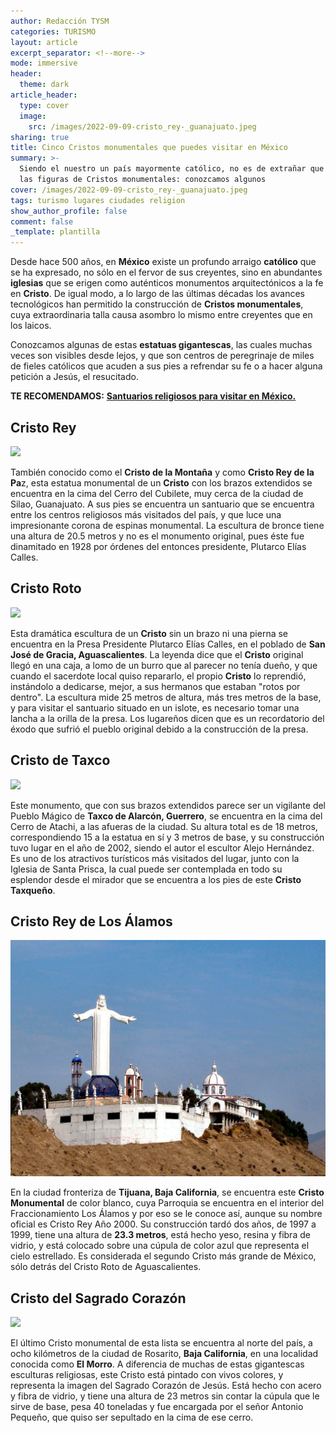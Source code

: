 ```yaml
---
author: Redacción TYSM
categories: TURISMO
layout: article
excerpt_separator: <!--more-->
mode: immersive
header:
  theme: dark
article_header:
  type: cover
  image:
    src: /images/2022-09-09-cristo_rey-_guanajuato.jpeg
sharing: true
title: Cinco Cristos monumentales que puedes visitar en México
summary: >-
  Siendo el nuestro un país mayormente católico, no es de extrañar que abunden
  las figuras de Cristos monumentales: conozcamos algunos
cover: /images/2022-09-09-cristo_rey-_guanajuato.jpeg
tags: turismo lugares ciudades religion
show_author_profile: false
comment: false
_template: plantilla
---
```







Desde hace 500 años, en **México** existe un profundo arraigo **católico** que se ha expresado, no sólo en el fervor de sus creyentes, sino en abundantes **iglesias** que se erigen como auténticos monumentos arquitectónicos a la fe en **Cristo**. De igual modo, a lo largo de las últimas décadas los avances tecnológicos han permitido la construcción de **Cristos monumentales**, cuya extraordinaria talla causa asombro lo mismo entre creyentes que en los laicos.

Conozcamos algunas de estas **estatuas gigantescas**, las cuales muchas veces son visibles desde lejos, y que son centros de peregrinaje de miles de fieles católicos que acuden a sus pies a refrendar su fe o a hacer alguna petición a Jesús, el resucitado.

**TE RECOMENDAMOS:** [**Santuarios religiosos para visitar en México.**](https://blog.tonoysumariachi.com/turismo/2022/07/15/santuarios-religiosos-para-visitar-en-mexico.html)

## Cristo Rey

![](https://upload.wikimedia.org/wikipedia/commons/thumb/f/f7/Cristo_Rey_-_Cerro_del_Cubilete_-_Silao%2C_Guanajuato_-_3.jpg/768px-Cristo_Rey_-_Cerro_del_Cubilete_-_Silao%2C_Guanajuato_-_3.jpg)

También conocido como el **Cristo de la Montaña** y como **Cristo Rey de la Pa**z, esta estatua monumental de un **Cristo** con los brazos extendidos se encuentra en la cima del Cerro del Cubilete, muy cerca de la ciudad de Silao, Guanajuato. A sus pies se encuentra un santuario que se encuentra entre los centros religiosos más visitados del país, y que luce una impresionante corona de espinas monumental. La escultura de bronce tiene una altura de 20.5 metros y no es el monumento original, pues éste fue dinamitado en 1928 por órdenes del entonces presidente, Plutarco Elías Calles.

## Cristo Roto

![](https://upload.wikimedia.org/wikipedia/commons/1/19/Cristo_Roto.jpg)

Esta dramática escultura de un **Cristo** sin un brazo ni una pierna se encuentra en la Presa Presidente Plutarco Elías Calles, en el poblado de **San José de Gracia, Aguascalientes**. La leyenda dice que el **Cristo** original llegó en una caja, a lomo de un burro que al parecer no tenía dueño, y que cuando el sacerdote local quiso repararlo, el propio **Cristo** lo reprendió, instándolo a dedicarse, mejor, a sus hermanos que estaban "rotos por dentro". La escultura mide 25 metros de altura, más tres metros de la base, y para visitar el santuario situado en un islote, es necesario tomar una lancha a la orilla de la presa. Los lugareños dicen que es un recordatorio del éxodo que sufrió el pueblo original debido a la construcción de la presa.

## Cristo de Taxco

![](https://upload.wikimedia.org/wikipedia/commons/thumb/e/e5/ChristSculptTaxco2.JPG/685px-ChristSculptTaxco2.JPG)

Este monumento, que con sus brazos extendidos parece ser un vigilante del Pueblo Mágico de **Taxco de Alarcón, Guerrero**, se encuentra en la cima del Cerro de Atachi, a las afueras de la ciudad. Su altura total es de 18 metros, correspondiendo 15 a la estatua en sí y 3 metros de base, y su construcción tuvo lugar en el año de 2002, siendo el autor el escultor Alejo Hernández. Es uno de los atractivos turísticos más visitados del lugar, junto con la Iglesia de Santa Prisca, la cual puede ser contemplada en todo su esplendor desde el mirador que se encuentra a los pies de este **Cristo Taxqueño**.

## Cristo Rey de Los Álamos

![](/images/2022-09-09-cristo-rey-los-alamos-tijuana-foto-megaconstrucciones-net_.jpg)

En la ciudad fronteriza de **Tijuana, Baja California**, se encuentra este **Cristo Monumental** de color blanco, cuya Parroquia se encuentra en el interior del Fraccionamiento Los Álamos y por eso se le conoce así, aunque su nombre oficial es Cristo Rey Año 2000. Su construcción tardó dos años, de 1997 a 1999, tiene una altura de **23.3 metros**, está hecho yeso, resina y fibra de vidrio, y está colocado sobre una cúpula de color azul que representa el cielo estrellado. Es considerada el segundo Cristo más grande de México, sólo detrás del Cristo Roto de Aguascalientes.

## Cristo del Sagrado Corazón

![](https://upload.wikimedia.org/wikipedia/commons/thumb/b/bf/Cristo_del_Sagrado_Corazon_%2851432194755%29.jpg/768px-Cristo_del_Sagrado_Corazon_%2851432194755%29.jpg)

El último Cristo monumental de esta lista se encuentra al norte del país, a ocho kilómetros de la ciudad de Rosarito, **Baja California**, en una localidad conocida como **El Morro**. A diferencia de muchas de estas gigantescas esculturas religiosas, este Cristo está pintado con vivos colores, y representa la imagen del Sagrado Corazón de Jesús. Está hecho con acero y fibra de vidrio, y tiene una altura de 23 metros sin contar la cúpula que le sirve de base, pesa 40 toneladas y fue encargada por el señor Antonio Pequeño, que quiso ser sepultado en la cima de ese cerro.
